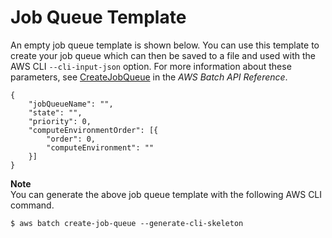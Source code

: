 # Job Queue Template<a name="job-queue-template"></a>

An empty job queue template is shown below\. You can use this template to create your job queue which can then be saved to a file and used with the AWS CLI `--cli-input-json` option\. For more information about these parameters, see [CreateJobQueue](http://docs.aws.amazon.com/batch/latest/APIReference/API_CreateJobQueue.html) in the *AWS Batch API Reference*\.

```
{
    "jobQueueName": "",
    "state": "",
    "priority": 0,
    "computeEnvironmentOrder": [{
        "order": 0,
        "computeEnvironment": ""
    }]
}
```

**Note**  
You can generate the above job queue template with the following AWS CLI command\.  

```
$ aws batch create-job-queue --generate-cli-skeleton
```

